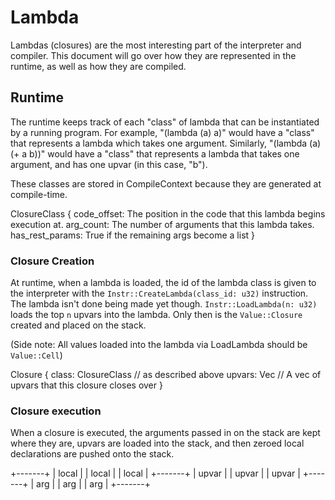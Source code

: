 # Lambda

Lambdas (closures) are the most interesting part of the interpreter and
compiler.  This document will go over how they are represented in the runtime,
as well as how they are compiled.

## Runtime
The runtime keeps track of each "class" of lambda that can be instantiated
by a running program.  For example, "(lambda (a) a)" would have a "class"
that represents a lambda which takes one argument.  Similarly,
"(lambda (a) (+ a b))" would have a "class" that represents a lambda
that takes one argument, and has one upvar (in this case, "b").

These classes are stored in CompileContext because they are generated at
compile-time.

ClosureClass {
    code_offset: The position in the code that this lambda begins execution at.
    arg_count: The number of arguments that this lambda takes.
    has_rest_params: True if the remaining args become a list
}

### Closure Creation

At runtime, when a lambda is loaded, the id of the lambda class is given
to the interpreter with the `Instr::CreateLambda(class_id: u32)` instruction.
The lambda isn't done being made yet though. `Instr::LoadLambda(n: u32)`
loads the top `n` upvars into the lambda.  Only then is the `Value::Closure`
created and placed on the stack.

(Side note: All values loaded into the lambda via LoadLambda should be
`Value::Cell`)

Closure {
    class: ClosureClass //  as described above
    upvars: Vec<Value>  // A vec of upvars that this closure closes over
}

### Closure execution

When a closure is executed, the arguments passed in on the stack are kept
where they are, upvars are loaded into the stack, and then zeroed local
declarations are pushed onto the stack.

+-------+
| local |
| local |
| local |
+-------+
| upvar |
| upvar |
| upvar |
+-------+
|  arg  |
|  arg  |
|  arg  |
+-------+
